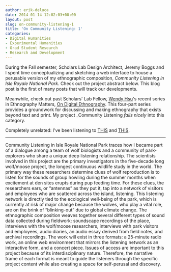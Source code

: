 ```yaml
---
author: erik-deluca
date: 2014-01-14 12:02:03+00:00
layout: post
slug: on-community-listening-1
title: 'On Community Listening: 1'
categories:
- Digital Humanities
- Experimental Humanities
- Grad Student Research
- Research and Development
---
```


During the Fall semester, Scholars Lab Design Architect, Jeremy Boggs and I spent time conceptualizing and sketching a web interface to house a perusable version of my ethnographic composition, _Community Listening in Isle Royale National Park_. Check out the project abstract below. This blog post is the first of many posts that will track our developments. 

Meanwhile, check out past Scholars' Lab Fellow, [Wendy Hsu](http://beingwendyhsu.info/)'s recent series in Ethnography Matters, [On Digital Ethnography](http://ethnographymatters.net/category/series/on-digital-ethnography/). This four-part series provides a groundwork for discussing and making ethnography that exists beyond text and print. My project _Community Listening _falls nicely_ into this category.

Completely unrelated: I've been listening to [THIS](http://www.youtube.com/watch?v=0_Q-1u6sNgQ) and [THIS](http://www.youtube.com/watch?v=EKydgctnEDM). 

---

Community Listening in Isle Royale National Park traces how I became part of a dialogue among a team of wolf biologists and a community of park-explorers who share a unique deep listening relationship. The scientists involved in this project are the primary investigators in the five-decade long wolf/moose project, the longest continuous wildlife study in the world. The primary way these researchers determine clues of wolf reproduction is to listen for the sounds of group howling during the summer months when excitement at den sites erupts during pup feeding time. For these clues, the researchers ears, or “antennas” as they put it, tap into a network of visitors and employees who are scattered across the island, listening. This listening network is directly tied to the ecological well-being of the park, which is currently at risk of major change because the wolves, who play a vital role, are on the brink of “blinking-out” due to global climate change. The ethnographic composition weaves together several different types of sound data collected during fieldwork: soundscape recordings of the place, interviews with the wolf/moose researchers, interviews with park visitors and employees, audio diaries, an audio essay derived from field notes, and archival recordings. The work will exist in three formats: a 25-minute radio work, an online web environment that mirrors the listening network as an interactive form, and a concert piece. Issues of access are important to this project because of its interdisciplinary nature. Therefore, the narrative frame of each format is meant to guide the listeners through the specific project content while also creating a space for self-perusal and discovery.
